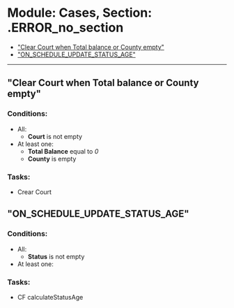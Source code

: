 # Module: Cases, Section: .ERROR_no_section
- <a href="#wf-628"> "Clear Court when Total balance or County empty"</a>
- <a href="#wf-280"> "ON_SCHEDULE_UPDATE_STATUS_AGE"</a>
----------------------
<a id="wf-628" href="#wf-628"></a>
## "Clear Court when Total balance or County empty"
### Conditions:
- All:
  - **Court** is not empty 
- At least one:
  - **Total Balance** equal to _0_ 
  - **County** is empty 
### Tasks:
- Crear Court 
<a id="wf-280" href="#wf-280"></a>
## "ON_SCHEDULE_UPDATE_STATUS_AGE"
### Conditions:
- All:
  - **Status** is not empty 
- At least one:
### Tasks:
- CF calculateStatusAge

